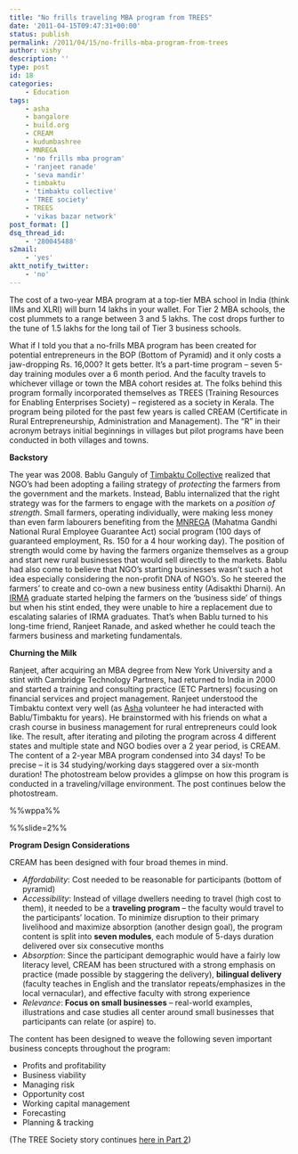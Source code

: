 ```yaml
---
title: "No frills traveling MBA program from TREES"
date: '2011-04-15T09:47:31+00:00'
status: publish
permalink: /2011/04/15/no-frills-mba-program-from-trees
author: vishy
description: ''
type: post
id: 18
categories:
    - Education
tags:
    - asha
    - bangalore
    - build.org
    - CREAM
    - kudumbashree
    - MNREGA
    - 'no frills mba program'
    - 'ranjeet ranade'
    - 'seva mandir'
    - timbaktu
    - 'timbaktu collective'
    - 'TREE society'
    - TREES
    - 'vikas bazar network'
post_format: []
dsq_thread_id:
    - '280045488'
s2mail:
    - 'yes'
aktt_notify_twitter:
    - 'no'
---
```

The cost of a two-year MBA program at a top-tier MBA school in India (think IIMs and XLRI) will burn 14 lakhs in your wallet. For Tier 2 MBA schools, the cost plummets to a range between 3 and 5 lakhs. The cost drops further to the tune of 1.5 lakhs for the long tail of Tier 3 business schools.

What if I told you that a no-frills MBA program has been created for potential entrepreneurs in the BOP (Bottom of Pyramid) and it only costs a jaw-dropping Rs. 16,000? It gets better. It’s a part-time program – seven 5-day training modules over a 6 month period. And the faculty travels to whichever village or town the MBA cohort resides at. The folks behind this program formally incorporated themselves as TREES (Training Resources for Enabling Enterprises Society) – registered as a society in Kerala. The program being piloted for the past few years is called CREAM (Certificate in Rural Entrepreneurship, Administration and Management). The “R” in their acronym betrays initial beginnings in villages but pilot programs have been conducted in both villages and towns.

**Backstory**

The year was 2008. Bablu Ganguly of [Timbaktu Collective](http://www.timbaktu.org/) realized that NGO’s had been adopting a failing strategy of *protecting* the farmers from the government and the markets. Instead, Bablu internalized that the right strategy was for the farmers to engage with the markets on a *position of strength*. Small farmers, operating individually, were making less money than even farm labourers benefiting from the [MNREGA](http://nrega.nic.in/netnrega/home.aspx) (Mahatma Gandhi National Rural Employee Guarantee Act) social program (100 days of guaranteed employment, Rs. 150 for a 4 hour working day). The position of strength would come by having the farmers organize themselves as a group and start new rural businesses that would sell directly to the markets. Bablu had also come to believe that NGO’s starting businesses wasn’t such a hot idea especially considering the non-profit DNA of NGO’s. So he steered the farmers’ to create and co-own a new business entity (Adisakthi Dharni). An [IRMA](https://www.irma.ac.in/) graduate started helping the farmers on the ‘business side’ of things but when his stint ended, they were unable to hire a replacement due to escalating salaries of IRMA graduates. That’s when Bablu turned to his long-time friend, Ranjeet Ranade, and asked whether he could teach the farmers business and marketing fundamentals.

**Churning the Milk**

Ranjeet, after acquiring an MBA degree from New York University and a stint with Cambridge Technology Partners, had returned to India in 2000 and started a training and consulting practice (ETC Partners) focusing on financial services and project management. Ranjeet understood the Timbaktu context very well (as [Asha](http://www.ashanet.org/) volunteer he had interacted with Bablu/Timbaktu for years). He brainstormed with his friends on what a crash course in business management for rural entrepreneurs could look like. The result, after iterating and piloting the program across 4 different states and multiple state and NGO bodies over a 2 year period, is CREAM. The content of a 2-year MBA program condensed into 34 days! To be precise – it is 34 studying/working days staggered over a six-month duration! The photostream below provides a glimpse on how this program is conducted in a traveling/village environment. The post continues below the photostream.

%%wppa%%

%%slide=2%%

**Program Design Considerations**

CREAM has been designed with four broad themes in mind.

- *Affordability*: Cost needed to be reasonable for participants (bottom of pyramid)
- *Accessibility*: Instead of village dwellers needing to travel (high cost to them), it needed to be a **traveling program** – the faculty would travel to the participants’ location. To minimize disruption to their primary livelihood and maximize absorption (another design goal), the program content is split into **seven modules**, each module of 5-days duration delivered over six consecutive months
- *Absorption*: Since the participant demographic would have a fairly low literacy level, CREAM has been structured with a strong emphasis on practice (made possible by staggering the delivery), **bilingual delivery** (faculty teaches in English and the translator repeats/emphasizes in the local vernacular), and effective faculty with strong experience
- *Relevance*: **Focus on small businesses** – real-world examples, illustrations and case studies all center around small businesses that participants can relate (or aspire) to.

The content has been designed to weave the following seven important business concepts throughout the program:

- Profits and profitability
- Business viability
- Managing risk
- Opportunity cost
- Working capital management
- Forecasting
- Planning &amp; tracking

(The TREE Society story continues [here in Part 2](http://www.techsangam.com/2011/07/21/no-frills-traveling-mba-program-from-trees-part2/))